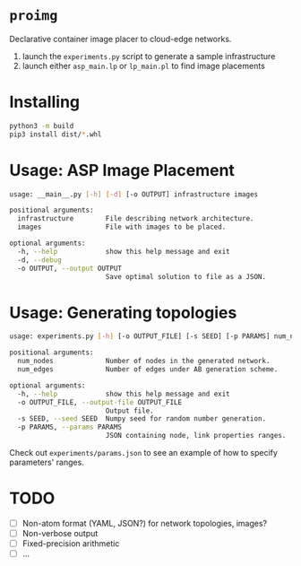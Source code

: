 # `proimg`
Declarative container image placer to cloud-edge networks.

1. launch the `experiments.py` script to generate a sample infrastructure
2. launch either `asp_main.lp` or `lp_main.pl` to find image placements

# Installing
```bash
python3 -m build
pip3 install dist/*.whl
```

# Usage: ASP Image Placement
```bash
usage: __main__.py [-h] [-d] [-o OUTPUT] infrastructure images

positional arguments:
  infrastructure        File describing network architecture.
  images                File with images to be placed.

optional arguments:
  -h, --help            show this help message and exit
  -d, --debug
  -o OUTPUT, --output OUTPUT
                        Save optimal solution to file as a JSON.
```

# Usage: Generating topologies
```bash
usage: experiments.py [-h] [-o OUTPUT_FILE] [-s SEED] [-p PARAMS] num_nodes num_edges

positional arguments:
  num_nodes             Number of nodes in the generated network.
  num_edges             Number of edges under AB generation scheme.

optional arguments:
  -h, --help            show this help message and exit
  -o OUTPUT_FILE, --output-file OUTPUT_FILE
                        Output file.
  -s SEED, --seed SEED  Numpy seed for random number generation.
  -p PARAMS, --params PARAMS
                        JSON containing node, link properties ranges.
```

Check out `experiments/params.json` to see an example of how to specify parameters' ranges.

# TODO

- [ ] Non-atom format (YAML, JSON?) for network topologies, images?
- [ ] Non-verbose output
- [ ] Fixed-precision arithmetic 
- [ ] ... 
